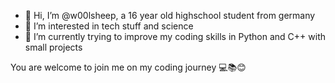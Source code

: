- 👋 Hi, I’m @w00lsheep, a 16 year old highschool student from germany
- 👀 I’m interested in tech stuff and science
- 🌱 I’m currently trying to improve my coding skills in Python and C++ with small projects

You are welcome to join me on my coding journey 💻📚😊

<!---
w00lsheep/w00lsheep is a ✨ special ✨ repository because its `README.md` (this file) appears on your GitHub profile.
You can click the Preview link to take a look at your changes.
--->
